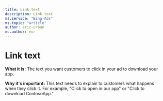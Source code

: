 ```yaml
---
title: Link text
description: Link text
ms.service: "Bing-Ads"
ms.topic: "article"
author: eric-urban
ms.author: eur
---
```


# Link text

**What it is:** The text you want customers to click in your ad to download your app.

**Why it's important:** This text needs to explain to customers what happens when they click it. For example, "Click to open in our app" or "Click to download ContosoApp."


